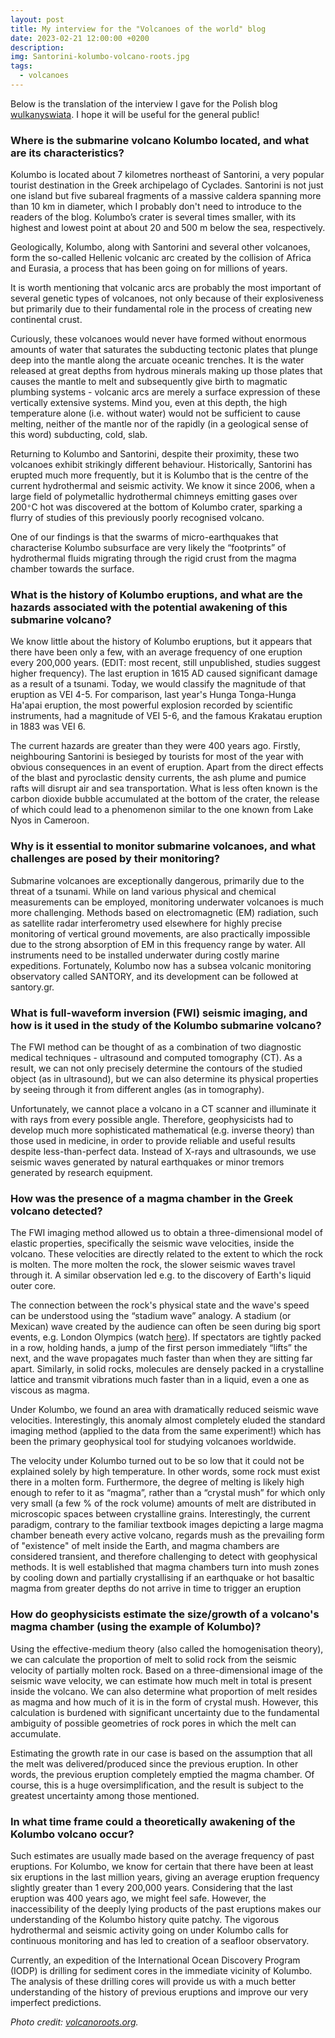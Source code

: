 ```yaml
---
layout: post
title: My interview for the "Volcanoes of the world" blog
date: 2023-02-21 12:00:00 +0200
description: 
img: Santorini-kolumbo-volcano-roots.jpg
tags:
  - volcanoes
---
```


Below is the translation of the interview I gave for the Polish blog [wulkanyswiata](https://wulkanyswiata.blogspot.com/2023/02/badania-podmorskiego-wulkanu-kolumbo-w.html). I hope it will be useful for the general public!

### Where is the submarine volcano Kolumbo located, and what are its characteristics?

Kolumbo is located about 7 kilometres northeast of Santorini, a very popular tourist destination in the Greek archipelago of Cyclades. Santorini is not just one island but five subareal fragments of a massive caldera spanning more than 10 km in diameter, which I probably don't need to introduce to the readers of the blog. Kolumbo’s crater is several times smaller, with its highest and lowest point at about 20 and 500 m below the sea, respectively.

Geologically, Kolumbo, along with Santorini and several other volcanoes, form the so-called Hellenic volcanic arc created by the collision of Africa and Eurasia, a process that has been going on for millions of years.

It is worth mentioning that volcanic arcs are probably the most important of several genetic types of volcanoes, not only because of their explosiveness but primarily due to their fundamental role in the process of creating new continental crust.

Curiously, these volcanoes would never have formed without enormous amounts of water that saturates the subducting tectonic plates that plunge deep into the mantle along the arcuate oceanic trenches. It is the water released at great depths from hydrous minerals making up those plates that causes the mantle to melt and subsequently give birth to magmatic plumbing systems - volcanic arcs are merely a surface expression of these vertically extensive systems. Mind you, even at this depth, the high temperature alone (i.e. without water) would not be sufficient to cause melting, neither of the mantle nor of the rapidly (in a geological sense of this word) subducting, cold, slab.

Returning to Kolumbo and Santorini, despite their proximity, these two volcanoes exhibit strikingly different behaviour. Historically, Santorini has erupted much more frequently, but it is Kolumbo that is the centre of the current hydrothermal and seismic activity. We know it since 2006, when a large field of polymetallic hydrothermal chimneys emitting gases over 200`°`C hot was discovered at the bottom of Kolumbo crater, sparking a flurry of studies of this previously poorly recognised volcano.

One of our findings is that the swarms of micro-earthquakes that characterise Kolumbo subsurface are very likely the “footprints” of hydrothermal fluids migrating through the rigid crust from the magma chamber towards the surface.

### What is the history of Kolumbo eruptions, and what are the hazards associated with the potential awakening of this submarine volcano?

We know little about the history of Kolumbo eruptions, but it appears that there have been only a few, with an average frequency of one eruption every 200,000 years. (EDIT: most recent, still unpublished, studies suggest higher frequency). The last eruption in 1615 AD caused significant damage as a result of a tsunami. Today, we would classify the magnitude of that eruption as VEI 4-5. For comparison, last year's Hunga Tonga-Hunga Ha'apai eruption, the most powerful explosion recorded by scientific instruments, had a magnitude of VEI 5-6, and the famous Krakatau eruption in 1883 was VEI 6.

The current hazards are greater than they were 400 years ago. Firstly, neighbouring Santorini is besieged by tourists for most of the year with obvious consequences in an event of eruption. Apart from the direct effects of the blast and pyroclastic density currents, the ash plume and pumice rafts will disrupt air and sea transportation. What is less often known is the carbon dioxide bubble accumulated at the bottom of the crater, the release of which could lead to a phenomenon similar to the one known from Lake Nyos in Cameroon.

### Why is it essential to monitor submarine volcanoes, and what challenges are posed by their monitoring?

Submarine volcanoes are exceptionally dangerous, primarily due to the threat of a tsunami. While on land various physical and chemical measurements can be employed, monitoring underwater volcanoes is much more challenging. Methods based on electromagnetic (EM) radiation, such as satellite radar interferometry used elsewhere for highly precise monitoring of vertical ground movements, are also practically impossible due to the strong absorption of EM in this frequency range by water. All instruments need to be installed underwater during costly marine expeditions. Fortunately, Kolumbo now has a subsea volcanic monitoring observatory called SANTORY, and its development can be followed at santory.gr.

### What is full-waveform inversion (FWI) seismic imaging, and how is it used in the study of the Kolumbo submarine volcano?

The FWI method can be thought of as a combination of two diagnostic medical techniques - ultrasound and computed tomography (CT). As a result, we can not only precisely determine the contours of the studied object (as in ultrasound), but we can also determine its physical properties by seeing through it from different angles (as in tomography).

Unfortunately, we cannot place a volcano in a CT scanner and illuminate it with rays from every possible angle. Therefore, geophysicists had to develop much more sophisticated mathematical (e.g. inverse theory) than those used in medicine, in order to provide reliable and useful results despite less-than-perfect data. Instead of X-rays and ultrasounds, we use seismic waves generated by natural earthquakes or minor tremors generated by research equipment.

### How was the presence of a magma chamber in the Greek volcano detected?

The FWI imaging method allowed us to obtain a three-dimensional model of elastic properties, specifically the seismic wave velocities, inside the volcano. These velocities are directly related to the extent to which the rock is molten. The more molten the rock, the slower seismic waves travel through it. A similar observation led e.g. to the discovery of Earth's liquid outer core.

The connection between the rock's physical state and the wave's speed can be understood using the “stadium wave” analogy. A stadium (or Mexican) wave created by the audience can often be seen during big sport events, e.g. London Olympics (watch [here](https://t.ly/3NciT)). If spectators are tightly packed in a row, holding hands, a jump of the first person immediately “lifts” the next, and the wave propagates much faster than when they are sitting far apart. Similarly, in solid rocks, molecules are densely packed in a crystalline lattice and transmit vibrations much faster than in a liquid, even a one as viscous as magma.

Under Kolumbo, we found an area with dramatically reduced seismic wave velocities. Interestingly, this anomaly almost completely eluded the standard imaging method (applied to the data from the same experiment!) which has been the primary geophysical tool for studying volcanoes worldwide.

The velocity under Kolumbo turned out to be so low that it could not be explained solely by high temperature. In other words, some rock must exist there in a molten form. Furthermore, the degree of melting is likely high enough to refer to it as “magma”, rather than a “crystal mush” for which only very small (a few % of the rock volume) amounts of melt are distributed in microscopic spaces between crystalline grains. Interestingly, the current paradigm, contrary to the familiar textbook images depicting a large magma chamber beneath every active volcano, regards mush as the prevailing form of "existence" of melt inside the Earth, and magma chambers are considered transient, and therefore challenging to detect with geophysical methods. It is well established that magma chambers turn into mush zones by cooling down and partially crystallising if an earthquake or hot basaltic magma from greater depths do not arrive in time to trigger an eruption

### How do geophysicists estimate the size/growth of a volcano's magma chamber (using the example of Kolumbo)?

Using the effective-medium theory (also called the homogenisation theory), we can calculate the proportion of melt to solid rock from the seismic velocity of partially molten rock. Based on a three-dimensional image of the seismic wave velocity, we can estimate how much melt in total is present inside the volcano. We can also determine what proportion of melt resides as magma and how much of it is in the form of crystal mush. However, this calculation is burdened with significant uncertainty due to the fundamental ambiguity of possible geometries of rock pores in which the melt can accumulate.

Estimating the growth rate in our case is based on the assumption that all the melt was delivered/produced since the previous eruption. In other words, the previous eruption completely emptied the magma chamber. Of course, this is a huge oversimplification, and the result is subject to the greatest uncertainty among those mentioned.

### In what time frame could a theoretically awakening of the Kolumbo volcano occur?

Such estimates are usually made based on the average frequency of past eruptions. For Kolumbo, we know for certain that there have been at least six eruptions in the last million years, giving an average eruption frequency slightly greater than 1 every 200,000 years. Considering that the last eruption was 400 years ago, we might feel safe. However, the inaccessibility of the deeply lying products of the past eruptions makes our understanding of the Kolumbo history quite patchy. The vigorous hydrothermal and seismic activity going on under Kolumbo calls for continuous monitoring and has led to creation of a seafloor observatory.

Currently, an expedition of the International Ocean Discovery Program (IODP) is drilling for sediment cores in the immediate vicinity of Kolumbo. The analysis of these drilling cores will provide us with a much better understanding of the history of previous eruptions and improve our very imperfect predictions.


*Photo credit: [volcanoroots.org](https://www.volcanoroots.org/wp-content/uploads/2022/06/Santorini-kolumbo-volcano-roots.jpg).*